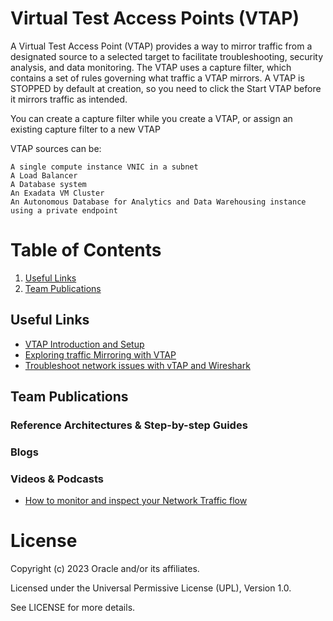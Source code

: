 #  Virtual Test Access Points (VTAP) 

A Virtual Test Access Point (VTAP) provides a way to mirror traffic from a designated source to a selected target to facilitate troubleshooting, security analysis, and data monitoring. The VTAP uses a capture filter, which contains a set of rules governing what traffic a VTAP mirrors. A VTAP is STOPPED by default at creation, so you need to click the Start VTAP before it mirrors traffic as intended.

You can create a capture filter while you create a VTAP, or assign an existing capture filter to a new VTAP

VTAP sources can be:

    A single compute instance VNIC in a subnet
    A Load Balancer
    A Database system
    An Exadata VM Cluster
    An Autonomous Database for Analytics and Data Warehousing instance using a private endpoint
    
# Table of Contents
 
1. [Useful Links](#useful-links)
2. [Team Publications](#team-publications)

 
## Useful Links

- [VTAP Introduction and Setup](https://blogs.oracle.com/cloud-infrastructure/post/announcing-vtap-for-oracle-cloud-infrastructure)
- [Exploring traffic Mirroring with VTAP](https://blogs.oracle.com/cloud-infrastructure/post/explore-traffic-mirroring-vtap-functionality-with-network-and-monitoring-partners-on-oci)
- [Troubleshoot network issues with vTAP and Wireshark](https://docs.oracle.com/en/solutions/oci-network-vtap-wireshark/index.htm)

## Team Publications

### Reference Architectures & Step-by-step Guides

### Blogs
 
### Videos & Podcasts

- [How to monitor and inspect your Network Traffic flow](https://www.youtube.com/watch?v=f29iNJ1paMU)

# License

Copyright (c) 2023 Oracle and/or its affiliates.

Licensed under the Universal Permissive License (UPL), Version 1.0.

See LICENSE for more details.
